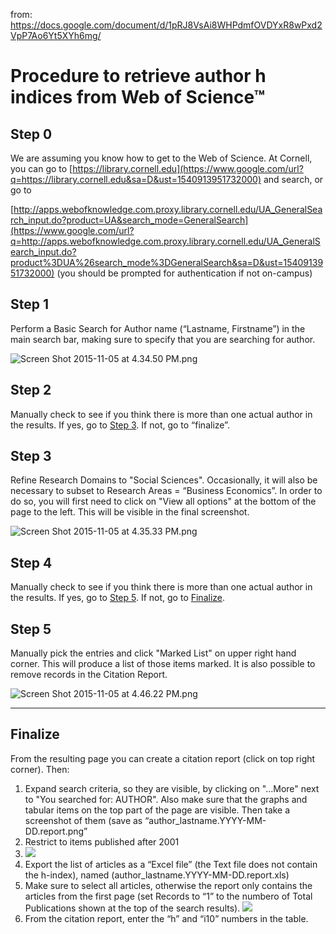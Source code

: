 from: https://docs.google.com/document/d/1pRJ8VsAi8WHPdmfOVDYxR8wPxd2VpP7Ao6Yt5XYh6mg/


# Procedure to retrieve author h indices from Web of Science™



## Step 0

We are assuming you know how to get to the Web of Science. At Cornell, you can go to [https://library.cornell.edu](https://www.google.com/url?q=https://library.cornell.edu&sa=D&ust=1540913951732000) and search, or go to

[http://apps.webofknowledge.com.proxy.library.cornell.edu/UA_GeneralSearch_input.do?product=UA&search_mode=GeneralSearch](https://www.google.com/url?q=http://apps.webofknowledge.com.proxy.library.cornell.edu/UA_GeneralSearch_input.do?product%3DUA%26search_mode%3DGeneralSearch&sa=D&ust=1540913951732000) (you should be prompted for authentication if not on-campus)

## Step 1

Perform a Basic Search for <span class="c13">Author name (“Lastname, Firstname”) in the main search bar, making sure to specify that you are searching for author.



![Screen Shot 2015-11-05 at 4.34.50 PM.png](images/image2.png)



## Step 2

Manually check to see if you think there is more than one actual author in the results. If yes, go to [Step 3](#h.rxpqa15xf1bc). If not, go to “finalize”.



##

## Step 3

Refine Research Domains to "Social Sciences". Occasionally, it will also be necessary to subset to Research Areas = “Business Economics”. In order to do so, you will first need to click on "View all options" at the bottom of the page to the left. This will be visible in the final screenshot.

![Screen Shot 2015-11-05 at 4.35.33 PM.png](images/image1.png)





## Step 4

Manually check to see if you think there is more than one actual author in the results. If yes, go to [Step 5](#h.aaqzsmbcio0p). If not, go to [Finalize](#h.vzfeg4dyw5cw).




## Step 5

Manually pick the entries and click "Marked List" on upper right hand corner. This will produce a list of those items marked.  It is also possible to <span class="c7">remove records in the Citation Report.



![Screen Shot 2015-11-05 at 4.46.22 PM.png](images/image3.png)



* * *



## Finalize

From the resulting page you can create a <span class="c7 c13">citation report (click on top right corner). Then:

1.  Expand search criteria, so they are visible, by clicking on "...More" next to "You searched for: AUTHOR". Also make sure that the graphs and tabular items on the top part of the page are visible. Then take a screenshot of them (save as “author_lastname.YYYY-MM-DD.report.png”
2.  Restrict to items published after 2001
3. ![](images/image4.png)
3.  Export the list of articles as a “Excel file” (the Text file does not contain the h-index), named  (author_lastname.YYYY-MM-DD.report.xls)
4.  Make sure to select all articles, otherwise the report only contains the articles from the first page (set Records to “1” to the numbero of Total Publications shown at the top of the search results).
![](images/image5.png)
5.  From the citation report, enter the “h” <span class="c18">and “i10” numbers in the table.
